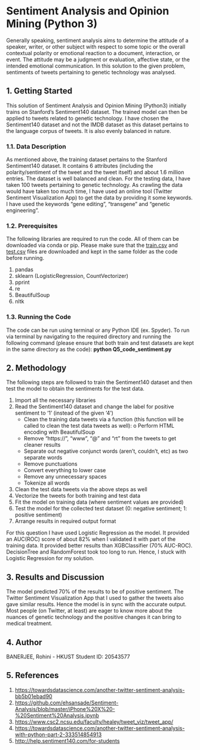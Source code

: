
# Sentiment Analysis and Opinion Mining (Python 3) #
Generally speaking, sentiment analysis aims to determine the attitude of a speaker, writer, or other subject with respect to some topic or the overall contextual polarity or emotional reaction to a document, interaction, or event. The attitude may be a judgment or evaluation, affective state, or the intended emotional communication.
In this solution to the given problem, sentiments of tweets pertaining to genetic technology was analysed.


## 1. Getting Started ##
This solution of Sentiment Analysis and Opinion Mining (Python3) initially trains on Stanford’s Sentiment140 dataset. The trained model can then be applied to tweets related to genetic technology. I have chosen the Sentiment140 dataset and not the IMDB dataset as this dataset pertains to the language corpus of tweets. It is also evenly balanced in nature.

### 1.1. Data Description ###
As mentioned above, the training dataset pertains to the Stanford Sentiment140 dataset. It contains 6 attributes (including the polarity/sentiment of the tweet and the tweet itself) and about 1.6 million entries. The dataset is well balanced and clean.
For the testing data, I have taken 100 tweets pertaining to genetic technology. As crawling the data would have taken too much time, I have used an online tool (Twitter Sentiment Visualization App) to get the data by providing it some keywords. I have used the keywords “gene editing”, “transgene” and “genetic engineering”.

### 1.2. Prerequisites ###
The following libraries are required to run the code. All of them can be downloaded via conda or pip. Please make sure that the [train.csv](https://drive.google.com/file/d/1b7RY4FK9P2N_-4WyiUp1CrohyJJlgCOH/view) and [test.csv](https://drive.google.com/file/d/1vlTqBZzGL-m9mPzvUDBJFpFo-hU5-qC8/view) files are downloaded and kept in the same folder as the code before running.
1. pandas
2. sklearn (LogisticRegression, CountVectorizer)
3. pprint
4. re
5. BeautifulSoup
6. nltk

### 1.3. Running the Code ###
The code can be run using terminal or any Python IDE (ex. Spyder). To run via terminal by navigating to the required directory and running the following command (please ensure that both train and test datasets are kept in the same directory as the code):
**python Q5_code_sentiment.py**

## 2. Methodology ##
The following steps are followed to train the Sentiment140 dataset and then test the model to obtain the sentiments for the test data.
1. Import all the necessary libraries
2. Read the Sentiment140 dataset and change the label for positive sentiment to ‘1’ (instead of the given ‘4’)
   - Clean the training data tweets via a function (this function will be called to clean the test data tweets as well): o Perform HTML encoding with BeautifulSoup
   - Remove “https://”, “www”, “@” and “rt” from the tweets to get cleaner results
   - Separate out negative conjunct words (aren’t, couldn’t, etc) as two separate words
   - Remove punctuations
   - Convert everything to lower case
   - Remove any unnecessary spaces
   - Tokenize all words
3. Clean the test data tweets via the above steps as well
4. Vectorize the tweets for both training and test data
5. Fit the model on training data (where sentiment values are provided)
6. Test the model for the collected test dataset (0: negative sentiment; 1: positive sentiment)
7. Arrange results in required output format

For this question I have used Logistic Regression as the model. It provided an AUC(ROC) score of about 82% when I validated it with part of the training data. It provided better results than XGBClassifier (70% AUC-ROC). DecisionTree and RandomForest took too long to run. Hence, I stuck with Logistic Regression for my solution.

## 3. Results and Discussion ##
The model predicted 70% of the results to be of positive sentiment. The Twitter Sentiment Visualization App that I used to gather the tweets also gave similar results. Hence the model is in sync with the accurate output. Most people (on Twitter, at least) are eager to know more about the nuances of genetic technology and the positive changes it can bring to medical treatment.

## 4. Author ##
BANERJEE, Rohini - HKUST Student ID: 20543577

## 5. References ##
1. https://towardsdatascience.com/another-twitter-sentiment-analysis-bb5b01ebad90
2. https://github.com/ehsansade/Sentiment-Analysis/blob/master/iPhone%20X%20-%20Sentiment%20Analysis.ipynb
3. https://www.csc2.ncsu.edu/faculty/healey/tweet_viz/tweet_app/
4. https://towardsdatascience.com/another-twitter-sentiment-analysis-with-python-part-2-333514854913
5. http://help.sentiment140.com/for-students


